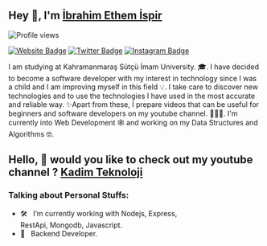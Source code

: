 ## Hey 👋, I'm [İbrahim Ethem İspir](https://github.com/ibrahim-ethem-ispir/)
![Profile views](https://komarev.com/ghpvc/?username=ibrahim-ethem-ispir&color=blue)

[![Website Badge](https://img.shields.io/badge/Website-3b5998?style=flat-square&logo=google-chrome&logoColor=white)](http://www.kadimteknoloji.com/)
[![Twitter Badge](https://img.shields.io/badge/-Twitter-00acee?style=flat-square&logo=Twitter&logoColor=white)](https://twitter.com/KadimTeknoloji)
[![Instagram Badge](https://img.shields.io/badge/-Instagram-e4405f?style=flat-square&logo=Instagram&logoColor=white)](https://www.instagram.com/minareyazilim/)

I am studying at Kahramanmaraş Sütçü İmam University. 🎓. I have decided to become a software developer with my interest in technology since I was a child and I am improving myself in this field 💡. I take care to discover new technologies and to use the technologies I have used in the most accurate and reliable way. ✨Apart from these, I prepare videos that can be useful for beginners and software developers on my youtube channel. 👨🏻‍💻. I'm currently into Web Development 🕸️ and working on my Data Structures and Algorithms 🤓.


## Hello, 👋 would you like to check out my youtube channel ? [Kadim Teknoloji](https://www.youtube.com/c/KadimTeknoloji)
 

### Talking about Personal Stuffs:

- 🛠 &nbsp; I’m currently working with Nodejs, Express, <br /> RestApi, Mongodb, Javascript.
- 🚀 &nbsp; Backend Developer.
